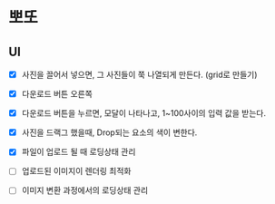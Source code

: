 # 뽀또

## UI

- [x] 사진을 끌어서 넣으면, 그 사진들이 쭉 나열되게 만든다. (grid로 만들기)
- [x] 다운로드 버튼 오른쪽
- [x] 다운로드 버튼을 누르면, 모달이 나타나고, 1~100사이의 입력 값을 받는다.

- [x] 사진을 드랙그 했을때, Drop되는 요소의 색이 변한다.

- [x] 파일이 업로드 될 때 로딩상태 관리
- [ ] 업로드된 이미지이 렌더링 최적화
- [ ] 이미지 변환 과정에서의 로딩상태 관리
